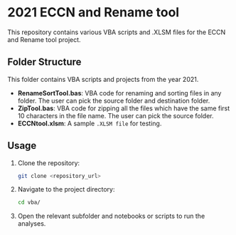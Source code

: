 # 2021 ECCN and Rename tool

This repository contains various VBA scripts and .XLSM files for the ECCN and Rename tool project.

## Folder Structure

This folder contains VBA scripts and projects from the year 2021.

- **RenameSortTool.bas**: VBA code for renaming and sorting files in any folder. The user can pick the source folder and destination folder.
- **ZipTool.bas**: VBA code for zipping all the files which have the same first 10 characters in the file name. The user can pick the source folder.
- **ECCNtool.xlsm**: A sample `.XLSM file` for testing.

## Usage

1. Clone the repository:
    ```bash
    git clone <repository_url>
    ```
2. Navigate to the project directory:
    ```bash
    cd vba/
    ```
3. Open the relevant subfolder and notebooks or scripts to run the analyses.

